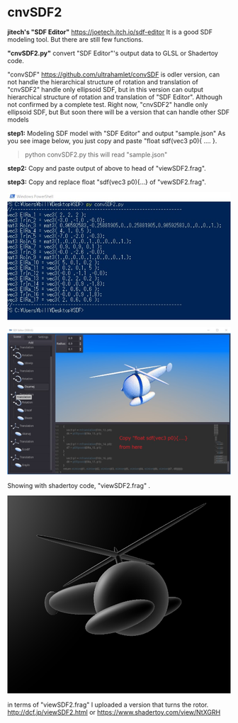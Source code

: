 # cnvSDF2

**jitech's "SDF Editor"**   https://joetech.itch.io/sdf-editor
It is a good SDF modeling tool.  But there are still few functions.

**"cnvSDF2.py"** convert "SDF Editor"'s  output data to GLSL or Shadertoy code.

"convSDF" https://github.com/ultrahamlet/convSDF is odler version, can not handle the hierarchical structure of rotation and translation of 
"cnvSDF2" handle only ellipsoid SDF, but in this version can output hierarchical structure of rotation and translation of "SDF Editor".
Although not confirmed by a complete test.
Right now, "cnvSDF2" handle only ellipsoid SDF, but But soon there will be a version that can handle other SDF models

**step1:** Modeling SDF model with "SDF Editor" and output "sample.json"
As you see image below, you just copy and paste "float sdf(vec3 p0){ .... }.

>python convSDF2.py
this will read "sample.json"

**step2:** Copy and paste output of above to head of "viewSDF2.frag".

**step3:** Copy and replace float "sdf(vec3 p0){...} of "vewSDF2.frag".

![alt text](https://github.com/ultrahamlet/cnvSDF2/blob/main/cnvSDF2Output.jpg?raw=true)


![alt text](https://github.com/ultrahamlet/cnvSDF2/blob/main/heli.jpg?raw=true)


Showing with shadertoy code, "viewSDF2.frag" .


![alt text](https://github.com/ultrahamlet/cnvSDF2/blob/main/shadertoy.png?raw=true)

in terms of "viewSDF2.frag"
I uploaded a version that turns the rotor.
http://dcf.jp/viewSDF2.html
or
https://www.shadertoy.com/view/NtXGRH

